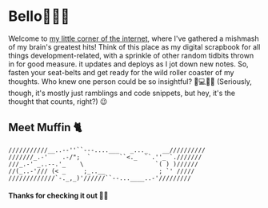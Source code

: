 # Bello🙋🏻‍♂️ 
Welcome to [my little corner of the internet](/index), where I've gathered a mishmash of my brain's greatest hits! Think of this place as my digital scrapbook for all things development-related, with a sprinkle of other random tidbits thrown in for good measure. it updates and deploys as I jot down new notes. So, fasten your seat-belts and get ready for the wild roller coaster of my thoughts. Who knew one person could be so insightful? 🚀💻📜😂 (Seriously, though, it's mostly just ramblings and code snippets, but hey, it's the thought that counts, right?) 😉


## Meet Muffin 🐈
```
///////////__..--''``---....___   _..._    __//////////
///////_.-'    .-/";  `        ``<._  ``.''_ `.///////
///_.-' _..--.'_    \                    `( ) )//////
//(_..-'/// (< _     ;_..__               ; `' /////
/////////////`-._,_)'//////``--...____..-'/////////
```

#### Thanks for checking it out 🫶🏼